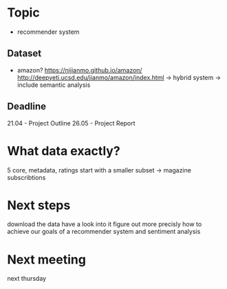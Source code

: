 # Topic
- recommender system 
## Dataset 
- amazon?  https://nijianmo.github.io/amazon/
http://deepyeti.ucsd.edu/jianmo/amazon/index.html
	-> hybrid system
	-> include semantic analysis
	
## Deadline
21.04 - Project Outline
26.05 - Project Report 

# What data exactly?
5 core, metadata, ratings
start with a smaller subset -> magazine subscribtions

# Next steps
download the data
have a look into it
figure out more precisly how to achieve our goals of a recommender system and sentiment analysis

# Next meeting
next thursday 

